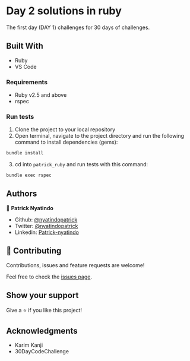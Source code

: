 # Day 2 solutions in ruby

The first day (DAY 1) challenges for 30 days of challenges.

## Built With

- Ruby
- VS Code

### Requirements

- Ruby v2.5 and above
- rspec

### Run tests

1. Clone the project to your local repository
2. Open terminal, navigate to the project directory and run the following command to install dependencies (gems):

```sh
bundle install
```

3. cd into `patrick_ruby` and run tests with this command:

```sh
bundle exec rspec
```

## Authors

👤 **Patrick Nyatindo**

- Github: [@nyatindopatrick](https://github.com/nyatindopatrick)
- Twitter: [@nyatindopatrick](https://twitter.com/nyatindopatrick)
- Linkedin: [Patrick-nyatindo](https://www.linkedin.com/in/nyatindopatrick/)

## 🤝 Contributing

Contributions, issues and feature requests are welcome!

Feel free to check the [issues page](https://github.com/30DayCodeChallenge/day1-july-2020/issues).

## Show your support

Give a ⭐️ if you like this project!

## Acknowledgments

- Karim Kanji
- 30DayCodeChallenge
